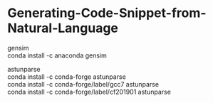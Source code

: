 # Generating-Code-Snippet-from-Natural-Language

gensim  
conda install -c anaconda gensim 

astunparse  
conda install -c conda-forge astunparse  
conda install -c conda-forge/label/gcc7 astunparse  
conda install -c conda-forge/label/cf201901 astunparse  
